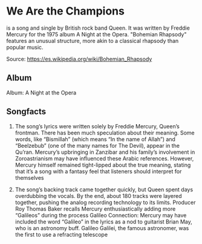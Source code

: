 # We Are the Champions

is a song and single by British rock band Queen. It was written by Freddie Mercury for the 1975 album A Night at the Opera. "Bohemian Rhapsody" features an unusual structure, more akin to a classical rhapsody than popular music.

Source: https://es.wikipedia.org/wiki/Bohemian_Rhapsody
## Album

Album: A Night at the Opera


## Songfacts

1. The song’s lyrics were written solely by Freddie Mercury, Queen’s frontman. There has been much speculation about their meaning. Some words, like “Bismillah” (which means “In the name of Allah”) and “Beelzebub” (one of the many names for The Devil), appear in the Qu’ran. Mercury’s upbringing in Zanzibar and his family’s involvement in Zoroastrianism may have influenced these Arabic references. However, Mercury himself remained tight-lipped about the true meaning, stating that it’s a song with a fantasy feel that listeners should interpret for themselves

2. The song’s backing track came together quickly, but Queen spent days overdubbing the vocals. By the end, about 180 tracks were layered together, pushing the analog recording technology to its limits. Producer Roy Thomas Baker recalls Mercury enthusiastically adding more “Galileos” during the process
Galileo Connection: Mercury may have included the word “Galileo” in the lyrics as a nod to guitarist Brian May, who is an astronomy buff. Galileo Galilei, the famous astronomer, was the first to use a refracting telescope